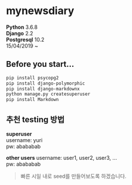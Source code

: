 # mynewsdiary
**Python** 3.6.8  
**Django** 2.2  
**Postgresql** 10.2  
15/04/2019 ~  
  
## Before you start...
```bash
pip install psycopg2
pip install django-polymorphic
pip install django-markdownx
python manage.py createsuperuser
pip install Markdown
```
## 추천 testing 방법
**superuser**  
username: yuri  
pw: abababab  
  
**other users** 
username: user1, user2, user3, ...  
pw: abababab  
  
> 빠른 시일 내로 seed를 만들어보도록 하겠습니다. 